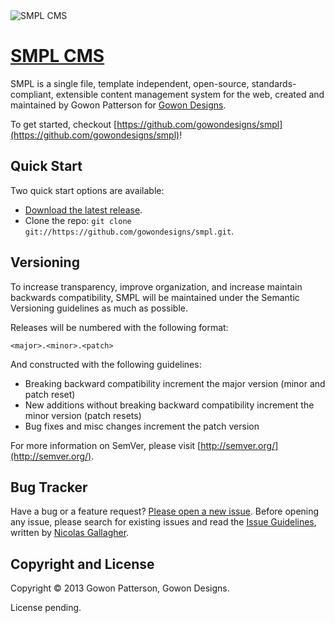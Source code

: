<img src="https://raw.github.com/gowondesigns/smpl/master/images/smpl.png" alt="SMPL CMS" />

# [SMPL CMS](https://github.com/gowondesigns/smpl)

SMPL is a single file, template independent, open-source, standards-compliant, extensible content management system for the web, created and maintained by Gowon Patterson for [Gowon Designs](http://gowondesigns.com).

To get started, checkout [https://github.com/gowondesigns/smpl](https://github.com/gowondesigns/smpl)!



## Quick Start

Two quick start options are available:

* [Download the latest release](https://github.com/gowondesigns/smpl/zipball/master).
* Clone the repo: `git clone git://https://github.com/gowondesigns/smpl.git`.



## Versioning

To increase transparency, improve organization, and increase maintain backwards compatibility, SMPL will be maintained under the Semantic Versioning guidelines as much as possible.

Releases will be numbered with the following format:

`<major>.<minor>.<patch>`

And constructed with the following guidelines:

* Breaking backward compatibility increment the major version (minor and patch reset)
* New additions without breaking backward compatibility increment the minor version (patch resets)
* Bug fixes and misc changes increment the patch version

For more information on SemVer, please visit [http://semver.org/](http://semver.org/).



## Bug Tracker

Have a bug or a feature request? [Please open a new issue](https://github.com/gowondesigns/smpl/issues). Before opening any issue, please search for existing issues and read the [Issue Guidelines](https://github.com/necolas/issue-guidelines), written by [Nicolas Gallagher](https://github.com/necolas/).



## Copyright and License

Copyright &copy; 2013 Gowon Patterson, Gowon Designs.

License pending.

